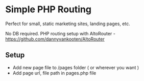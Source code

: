 # Simple PHP Routing

Perfect for small, static marketing sites, landing pages, etc.

No DB required. PHP routing setup with AltoRouter - https://github.com/dannyvankooten/AltoRouter


## Setup

* Add new page file to /pages folder ( or wherever you want )
* Add page url, file path in pages.php file



